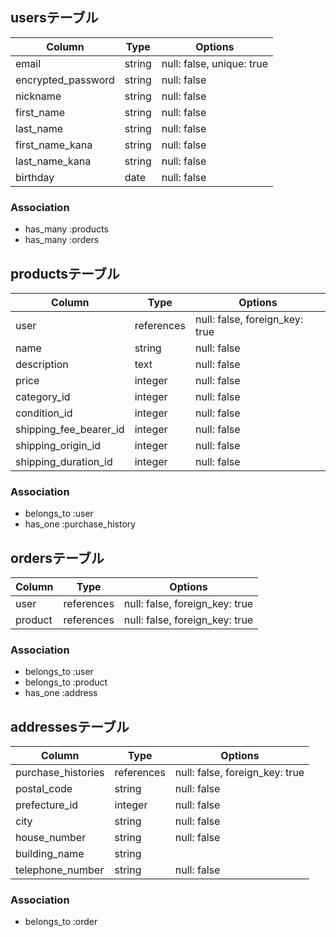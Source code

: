 ## usersテーブル
| Column                 | Type       | Options                        |
| ---------------------- | ---------- | ------------------------------ |
| email                  | string     | null: false, unique: true      |
| encrypted_password     | string     | null: false                    |
| nickname               | string     | null: false                    |
| first_name             | string     | null: false                    |
| last_name              | string     | null: false                    |
| first_name_kana        | string     | null: false                    |
| last_name_kana         | string     | null: false                    |
| birthday               | date       | null: false                    |

### Association
- has_many :products
- has_many :orders


## productsテーブル
| Column                 | Type       | Options                        |
| ---------------------- | ---------- | ------------------------------ |
| user                   | references | null: false, foreign_key: true |
| name                   | string     | null: false                    |
| description            | text       | null: false                    |
| price                  | integer    | null: false                    |
| category_id            | integer    | null: false                    |
| condition_id           | integer    | null: false                    |
| shipping_fee_bearer_id | integer    | null: false                    |
| shipping_origin_id     | integer    | null: false                    |
| shipping_duration_id   | integer    | null: false                    |

### Association
- belongs_to :user
- has_one    :purchase_history


## ordersテーブル
| Column                 | Type       | Options                        |
| ---------------------- | ---------- | ------------------------------ |
| user                   | references | null: false, foreign_key: true |
| product                | references | null: false, foreign_key: true |

### Association
- belongs_to :user
- belongs_to :product
- has_one    :address


## addressesテーブル
| Column                 | Type       | Options                        |
| ---------------------- | ---------- | ------------------------------ |
| purchase_histories     | references | null: false, foreign_key: true |
| postal_code            | string     | null: false                    |
| prefecture_id          | integer    | null: false                    |
| city                   | string     | null: false                    |
| house_number           | string     | null: false                    |
| building_name          | string     |                                |
| telephone_number       | string     | null: false                    |

### Association
- belongs_to :order